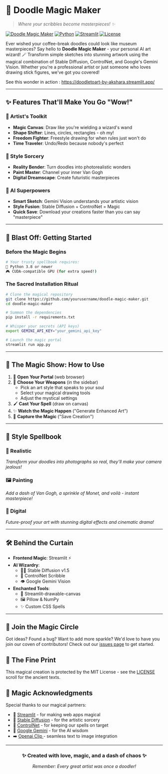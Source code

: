 # 🎨 Doodle Magic Maker

> *Where your scribbles become masterpieces! ✨*

[![Doodle Magic Maker](https://img.shields.io/badge/AI-Art%20Generator-C850C0?style=for-the-badge)](https://github.com/yourusername/doodle-magic-maker)
[![Python](https://img.shields.io/badge/Python-3.8%2B-4158D0?style=for-the-badge&logo=python)](https://www.python.org/)
[![Streamlit](https://img.shields.io/badge/Streamlit-App-FF4B4B?style=for-the-badge&logo=streamlit)](https://streamlit.io/)
[![License](https://img.shields.io/badge/License-MIT-yellow.svg?style=for-the-badge)](LICENSE)

Ever wished your coffee-break doodles could look like museum masterpieces? Say hello to **Doodle Magic Maker** - your personal AI art wizard! 🪄 Transform simple sketches into stunning artwork using the magical combination of Stable Diffusion, ControlNet, and Google's Gemini Vision. Whether you're a professional artist or just someone who loves drawing stick figures, we've got you covered! 

See this wonder in action : https://doodletoart-by-akshara.streamlit.app/

---

## ✨ Features That'll Make You Go "Wow!"

### 🎨 Artist's Toolkit
- **Magic Canvas**: Draw like you're wielding a wizard's wand
- **Shape Shifter**: Lines, circles, rectangles - oh my!
- **Freedom Fighter**: Freestyle drawing for when rules just won't do
- **Time Traveler**: Undo/Redo because nobody's perfect

### 🌈 Style Sorcery
- **Reality Bender**: Turn doodles into photorealistic wonders
- **Paint Master**: Channel your inner Van Gogh
- **Digital Dreamscape**: Create futuristic masterpieces

### 🤖 AI Superpowers
- **Smart Sketch**: Gemini Vision understands your artistic vision
- **Style Fusion**: Stable Diffusion + ControlNet = Magic
- **Quick Save**: Download your creations faster than you can say "masterpiece"

---

## 🚀 Blast Off: Getting Started

### Before the Magic Begins
```bash
# Your trusty spellbook requires:
🐍 Python 3.8 or newer
🎮 CUDA-compatible GPU (for extra speed!)
```

### The Sacred Installation Ritual

```bash
# Clone the magical repository
git clone https://github.com/yourusername/doodle-magic-maker.git
cd doodle-magic-maker

# Summon the dependencies
pip install -r requirements.txt

# Whisper your secrets (API keys)
export GEMINI_API_KEY="your_gemini_api_key"

# Launch the magic portal
streamlit run app.py
```

---

## 🎪 The Magic Show: How to Use

1. 🌟 **Open Your Portal** (web browser)
2. 🎯 **Choose Your Weapons** (in the sidebar)
   - Pick an art style that speaks to your soul
   - Select your magical drawing tools
   - Adjust the mystical settings
3. 🖌️ **Cast Your Spell** (draw on canvas)
4. ✨ **Watch the Magic Happen** ("Generate Enhanced Art")
5. 💾 **Capture the Magic** ("Save Creation")

---

## 🎨 Style Spellbook

### 📸 Realistic
*Transform your doodles into photographs so real, they'll make your camera jealous!*

### 🖼️ Painting
*Add a dash of Van Gogh, a sprinkle of Monet, and voilà - instant masterpiece!*

### 💫 Digital
*Future-proof your art with stunning digital effects and cinematic drama!*

---

## 🛠️ Behind the Curtain

- **Frontend Magic**: Streamlit ⚡
- **AI Wizardry**: 
  - 🧙‍♂️ Stable Diffusion v1.5
  - 🎯 ControlNet Scribble
  - 👁️ Google Gemini Vision
- **Enchanted Tools**: 
  - 🎨 Streamlit-drawable-canvas
  - 🖼️ Pillow & NumPy
  - ✨ Custom CSS Spells

---

## 🤝 Join the Magic Circle

Got ideas? Found a bug? Want to add more sparkle? We'd love to have you join our coven of contributors! Check out our [issues page](https://github.com/yourusername/doodle-magic-maker/issues) to get started.

## 📜 The Fine Print

This magical creation is protected by the MIT License - see the [LICENSE](LICENSE) scroll for the ancient texts.

## 💖 Magic Acknowledgments

Special thanks to our magical partners:
- 🌟 [Streamlit](https://streamlit.io/) - for making web apps magical
- 🎨 [Stable Diffusion](https://github.com/CompVis/stable-diffusion) - for the artistic sorcery
- 🎯 [ControlNet](https://github.com/lllyasviel/ControlNet) - for keeping our spells on target
- 🧠 [Google Gemini](https://cloud.google.com/vertex-ai/docs/generative-ai/model-reference/gemini) - for the AI wisdom
- ➡️ [Openai Clip ](https://openai.com/index/clip/)- seamless text to image integration

---

<div align="center">

### ✨ Created with love, magic, and a dash of chaos ✨

*Remember: Every great artist was once a doodler!* 

</div>
